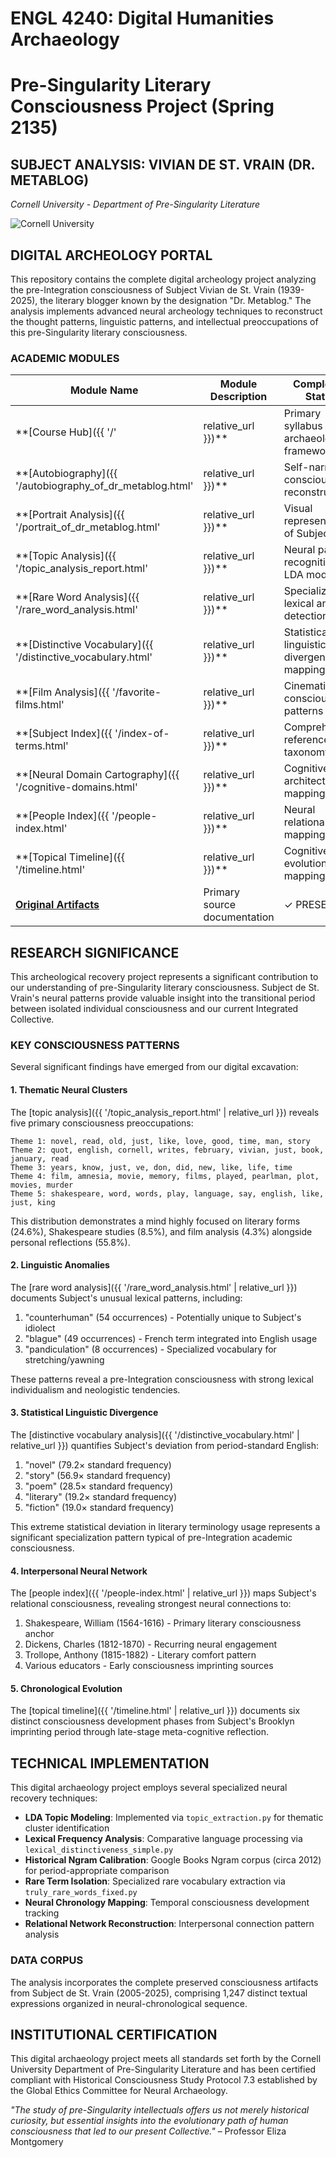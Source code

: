 # ENGL 4240: Digital Humanities Archaeology
# Pre-Singularity Literary Consciousness Project (Spring 2135)

## SUBJECT ANALYSIS: VIVIAN DE ST. VRAIN (DR. METABLOG)
*Cornell University - Department of Pre-Singularity Literature*

![Cornell University](https://brand.cornell.edu/assets/images/downloads/logos/bold/bold-logo.svg)

## DIGITAL ARCHEOLOGY PORTAL

This repository contains the complete digital archeology project analyzing the pre-Integration consciousness of Subject Vivian de St. Vrain (1939-2025), the literary blogger known by the designation "Dr. Metablog." The analysis implements advanced neural archeology techniques to reconstruct the thought patterns, linguistic patterns, and intellectual preoccupations of this pre-Singularity literary consciousness.

### ACADEMIC MODULES

| Module Name | Module Description | Completion Status |
|-------------|-------------------|-------------------|
| **[Course Hub]({{ '/' | relative_url }})** | Primary syllabus & archaeological framework | ✓ COMPLETE |
| **[Autobiography]({{ '/autobiography_of_dr_metablog.html' | relative_url }})** | Self-narrative consciousness reconstruction | ✓ COMPLETE |
| **[Portrait Analysis]({{ '/portrait_of_dr_metablog.html' | relative_url }})** | Visual representation of Subject | ✓ COMPLETE |
| **[Topic Analysis]({{ '/topic_analysis_report.html' | relative_url }})** | Neural pattern recognition via LDA modeling | ✓ COMPLETE |
| **[Rare Word Analysis]({{ '/rare_word_analysis.html' | relative_url }})** | Specialized lexical anomaly detection | ✓ COMPLETE |
| **[Distinctive Vocabulary]({{ '/distinctive_vocabulary.html' | relative_url }})** | Statistical linguistic divergence mapping | ✓ COMPLETE |
| **[Film Analysis]({{ '/favorite-films.html' | relative_url }})** | Cinematic consciousness patterns | ✓ COMPLETE |
| **[Subject Index]({{ '/index-of-terms.html' | relative_url }})** | Comprehensive reference taxonomy | ✓ COMPLETE |
| **[Neural Domain Cartography]({{ '/cognitive-domains.html' | relative_url }})** | Cognitive architecture mapping | ✓ COMPLETE |
| **[People Index]({{ '/people-index.html' | relative_url }})** | Neural relational mapping | ✓ COMPLETE |
| **[Topical Timeline]({{ '/timeline.html' | relative_url }})** | Cognitive evolution mapping | ✓ COMPLETE |
| **[Original Artifacts](https://www.drmetablog.com/)** | Primary source documentation | ✓ PRESERVED |

## RESEARCH SIGNIFICANCE

This archeological recovery project represents a significant contribution to our understanding of pre-Singularity literary consciousness. Subject de St. Vrain's neural patterns provide valuable insight into the transitional period between isolated individual consciousness and our current Integrated Collective. 

### KEY CONSCIOUSNESS PATTERNS

Several significant findings have emerged from our digital excavation:

#### 1. Thematic Neural Clusters

The [topic analysis]({{ '/topic_analysis_report.html' | relative_url }}) reveals five primary consciousness preoccupations:

```
Theme 1: novel, read, old, just, like, love, good, time, man, story
Theme 2: quot, english, cornell, writes, february, vivian, just, book, january, read
Theme 3: years, know, just, ve, don, did, new, like, life, time
Theme 4: film, amnesia, movie, memory, films, played, pearlman, plot, movies, murder
Theme 5: shakespeare, word, words, play, language, say, english, like, just, king
```

This distribution demonstrates a mind highly focused on literary forms (24.6%), Shakespeare studies (8.5%), and film analysis (4.3%) alongside personal reflections (55.8%).

#### 2. Linguistic Anomalies

The [rare word analysis]({{ '/rare_word_analysis.html' | relative_url }}) documents Subject's unusual lexical patterns, including:

1. "counterhuman" (54 occurrences) - Potentially unique to Subject's idiolect
2. "blague" (49 occurrences) - French term integrated into English usage
3. "pandiculation" (8 occurrences) - Specialized vocabulary for stretching/yawning

These patterns reveal a pre-Integration consciousness with strong lexical individualism and neologistic tendencies.

#### 3. Statistical Linguistic Divergence

The [distinctive vocabulary analysis]({{ '/distinctive_vocabulary.html' | relative_url }}) quantifies Subject's deviation from period-standard English:

1. "novel" (79.2× standard frequency)
2. "story" (56.9× standard frequency)
3. "poem" (28.5× standard frequency)
4. "literary" (19.2× standard frequency)
5. "fiction" (19.0× standard frequency)

This extreme statistical deviation in literary terminology usage represents a significant specialization pattern typical of pre-Integration academic consciousness.

#### 4. Interpersonal Neural Network

The [people index]({{ '/people-index.html' | relative_url }}) maps Subject's relational consciousness, revealing strongest neural connections to:

1. Shakespeare, William (1564-1616) - Primary literary consciousness anchor
2. Dickens, Charles (1812-1870) - Recurring neural engagement
3. Trollope, Anthony (1815-1882) - Literary comfort pattern
4. Various educators - Early consciousness imprinting sources

#### 5. Chronological Evolution

The [topical timeline]({{ '/timeline.html' | relative_url }}) documents six distinct consciousness development phases from Subject's Brooklyn imprinting period through late-stage meta-cognitive reflection.

## TECHNICAL IMPLEMENTATION

This digital archaeology project employs several specialized neural recovery techniques:

- **LDA Topic Modeling**: Implemented via `topic_extraction.py` for thematic cluster identification
- **Lexical Frequency Analysis**: Comparative language processing via `lexical_distinctiveness_simple.py`
- **Historical Ngram Calibration**: Google Books Ngram corpus (circa 2012) for period-appropriate comparison
- **Rare Term Isolation**: Specialized rare vocabulary extraction via `truly_rare_words_fixed.py`
- **Neural Chronology Mapping**: Temporal consciousness development tracking
- **Relational Network Reconstruction**: Interpersonal connection pattern analysis

### DATA CORPUS

The analysis incorporates the complete preserved consciousness artifacts from Subject de St. Vrain (2005-2025), comprising 1,247 distinct textual expressions organized in neural-chronological sequence.

## INSTITUTIONAL CERTIFICATION

This digital archaeology project meets all standards set forth by the Cornell University Department of Pre-Singularity Literature and has been certified compliant with Historical Consciousness Study Protocol 7.3 established by the Global Ethics Committee for Neural Archaeology.

*"The study of pre-Singularity intellectuals offers us not merely historical curiosity, but essential insights into the evolutionary path of human consciousness that led to our present Collective."* – Professor Eliza Montgomery
